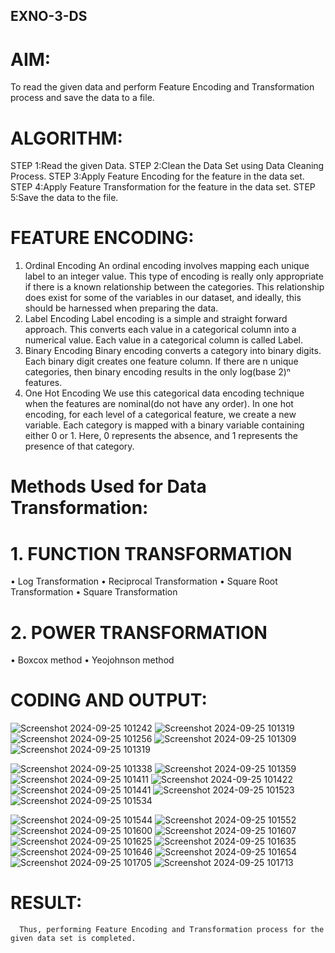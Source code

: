 ## EXNO-3-DS

# AIM:
To read the given data and perform Feature Encoding and Transformation process and save the data to a file.

# ALGORITHM:
STEP 1:Read the given Data.
STEP 2:Clean the Data Set using Data Cleaning Process.
STEP 3:Apply Feature Encoding for the feature in the data set.
STEP 4:Apply Feature Transformation for the feature in the data set.
STEP 5:Save the data to the file.

# FEATURE ENCODING:
1. Ordinal Encoding
An ordinal encoding involves mapping each unique label to an integer value. This type of encoding is really only appropriate if there is a known relationship between the categories. This relationship does exist for some of the variables in our dataset, and ideally, this should be harnessed when preparing the data.
2. Label Encoding
Label encoding is a simple and straight forward approach. This converts each value in a categorical column into a numerical value. Each value in a categorical column is called Label.
3. Binary Encoding
Binary encoding converts a category into binary digits. Each binary digit creates one feature column. If there are n unique categories, then binary encoding results in the only log(base 2)ⁿ features.
4. One Hot Encoding
We use this categorical data encoding technique when the features are nominal(do not have any order). In one hot encoding, for each level of a categorical feature, we create a new variable. Each category is mapped with a binary variable containing either 0 or 1. Here, 0 represents the absence, and 1 represents the presence of that category.

# Methods Used for Data Transformation:
  # 1. FUNCTION TRANSFORMATION
• Log Transformation
• Reciprocal Transformation
• Square Root Transformation
• Square Transformation
  # 2. POWER TRANSFORMATION
• Boxcox method
• Yeojohnson method

# CODING AND OUTPUT:
![Screenshot 2024-09-25 101242](https://github.com/user-attachments/assets/925e0bc7-3383-4d33-8077-ea295a9f07d7)
![Screenshot 2024-09-25 101319](https://github.com/user-attachments/assets/80ed0b2a-673e-4b4c-8139-6f63f8589629)
![Screenshot 2024-09-25 101256](https://github.com/user-attachments/assets/e83e05c4-27b7-4beb-82d9-bd34ea27517c)
![Screenshot 2024-09-25 101309](https://github.com/user-attachments/assets/df6b2701-eaa0-47fd-bf05-0749ff9c94e8)
![Screenshot 2024-09-25 101319](https://github.com/user-attachments/assets/aec8147a-a282-4c9f-a001-bfcd0acf983e)

![Screenshot 2024-09-25 101338](https://github.com/user-attachments/assets/d848615f-4d21-4b8e-9fb4-a9341ab7c1a1)
![Screenshot 2024-09-25 101359](https://github.com/user-attachments/assets/7203a8ea-559b-4b93-942d-d4981ac85710)
![Screenshot 2024-09-25 101411](https://github.com/user-attachments/assets/caadc77b-2d44-452a-8687-9df96d638013)
![Screenshot 2024-09-25 101422](https://github.com/user-attachments/assets/8294ff54-4466-4be6-9774-18f4bf238c09)
![Screenshot 2024-09-25 101441](https://github.com/user-attachments/assets/aadaa8c4-43b6-4db9-a0ad-e10ea5f535e2)
![Screenshot 2024-09-25 101523](https://github.com/user-attachments/assets/0b06c2f3-8520-4ce8-b1f7-b929e36e64ce)
![Screenshot 2024-09-25 101534](https://github.com/user-attachments/assets/6960f0c3-de79-4ba6-ac45-b0d415e1d9ef)

![Screenshot 2024-09-25 101544](https://github.com/user-attachments/assets/165c565a-b1c4-4a86-a688-473c4e8f9182)
![Screenshot 2024-09-25 101552](https://github.com/user-attachments/assets/bc30edad-4749-47dc-931b-366e43463057)
![Screenshot 2024-09-25 101600](https://github.com/user-attachments/assets/c791cdf2-b5c4-43bb-92de-0a7b05721033)
![Screenshot 2024-09-25 101607](https://github.com/user-attachments/assets/209519f6-7fc1-48eb-b9ad-0d692dea3c5c)
![Screenshot 2024-09-25 101625](https://github.com/user-attachments/assets/98de5996-9392-4813-8cee-ef8c2e6cb3a7)
![Screenshot 2024-09-25 101635](https://github.com/user-attachments/assets/892e0184-d40e-4224-a4ba-dfa5c4a62276)
![Screenshot 2024-09-25 101646](https://github.com/user-attachments/assets/5b557be0-1d71-4ea2-a0ab-734138d71971)
![Screenshot 2024-09-25 101654](https://github.com/user-attachments/assets/0fbc4e8a-ad5f-4924-846b-8bd921c8b6b8)
![Screenshot 2024-09-25 101705](https://github.com/user-attachments/assets/f56a729f-68a0-439e-92fd-7d898744fc30)
![Screenshot 2024-09-25 101713](https://github.com/user-attachments/assets/390bbf99-6eef-445b-93f4-067458c9f1dd)


# RESULT:
      Thus, performing Feature Encoding and Transformation process for the given data set is completed.

       
